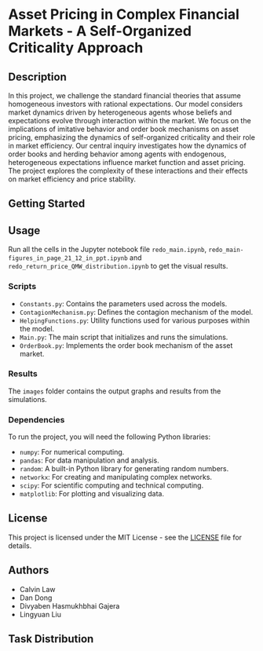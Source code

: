 # Asset Pricing in Complex Financial Markets - A Self-Organized Criticality Approach

## Description

In this project, we challenge the standard financial theories that assume homogeneous investors with rational expectations. Our model considers market dynamics driven by heterogeneous agents whose beliefs and expectations evolve through interaction within the market. We focus on the implications of imitative behavior and order book mechanisms on asset pricing, emphasizing the dynamics of self-organized criticality and their role in market efficiency. Our central inquiry investigates how the dynamics of order books and herding behavior among agents with endogenous, heterogeneous expectations influence market function and asset pricing. The project explores the complexity of these interactions and their effects on market efficiency and price stability.

## Getting Started

## Usage
Run all the cells in the Jupyter notebook file `redo_main.ipynb`, `redo_main-figures_in_page_21_12_in_ppt.ipynb` and `redo_return_price_QMW_distribution.ipynb` to get the visual results.

### Scripts

- `Constants.py`: Contains the parameters used across the models.
- `ContagionMechanism.py`: Defines the contagion mechanism of the model.
- `HelpingFunctions.py`: Utility functions used for various purposes within the model.
- `Main.py`: The main script that initializes and runs the simulations.
- `OrderBook.py`: Implements the order book mechanism of the asset market.

### Results

The `images` folder contains the output graphs and results from the simulations.

### Dependencies

To run the project, you will need the following Python libraries:

- `numpy`: For numerical computing.
- `pandas`: For data manipulation and analysis.
- `random`: A built-in Python library for generating random numbers.
- `networkx`: For creating and manipulating complex networks.
- `scipy`: For scientific computing and technical computing.
- `matplotlib`: For plotting and visualizing data.

## License
This project is licensed under the MIT License - see the [LICENSE](LICENSE) file for details.

## Authors
- Calvin Law
- Dan Dong
- Divyaben Hasmukhbhai Gajera
- Lingyuan Liu

## Task Distribution



